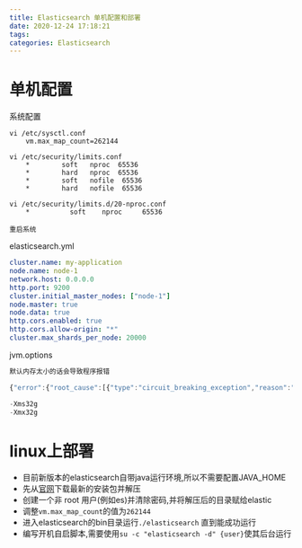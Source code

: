 ```yaml
---
title: Elasticsearch 单机配置和部署
date: 2020-12-24 17:18:21
tags:
categories: Elasticsearch
---
```


# 单机配置

系统配置

```shell
vi /etc/sysctl.conf
    vm.max_map_count=262144
    
vi /etc/security/limits.conf
    *        soft   nproc  65536
    *        hard   nproc  65536
    *        soft   nofile  65536
    *        hard   nofile  65536

vi /etc/security/limits.d/20-nproc.conf
    *          soft    nproc     65536

重启系统
```

elasticsearch.yml
```yaml
cluster.name: my-application
node.name: node-1
network.host: 0.0.0.0
http.port: 9200
cluster.initial_master_nodes: ["node-1"]
node.master: true
node.data: true
http.cors.enabled: true
http.cors.allow-origin: "*"
cluster.max_shards_per_node: 20000
```
jvm.options
```javascript
默认内存太小的话会导致程序报错

{"error":{"root_cause":[{"type":"circuit_breaking_exception","reason":"[parent] Data too large, data for [<http_request>] would be [1039994134/991.8mb], which is larger than the limit of [1020054732/972.7mb], real usage: [1039984088/991.8mb], new bytes reserved: [10046/9.8kb], usages [request=0/0b, fielddata=119730528/114.1mb, in_flight_requests=10046/9.8kb, model_inference=0/0b, accounting=3024996/2.8mb]","bytes_wanted":1039994134,"bytes_limit":1020054732,"durability":"PERMANENT"}],"type":"circuit_breaking_exception","reason":"[parent] Data too large, data for [<http_request>] would be [1039994134/991.8mb], which is larger than the limit of [1020054732/972.7mb], real usage: [1039984088/991.8mb], new bytes reserved: [10046/9.8kb], usages [request=0/0b, fielddata=119730528/114.1mb, in_flight_requests=10046/9.8kb, model_inference=0/0b, accounting=3024996/2.8mb]","bytes_wanted":1039994134,"bytes_limit":1020054732,"durability":"PERMANENT"},"status":429}

-Xms32g
-Xmx32g
```

# linux上部署
- 目前新版本的elasticsearch自带java运行环境,所以不需要配置JAVA_HOME
- 先从[官网](https://www.elastic.co/cn/)下载最新的安装包并解压
- 创建一个非 root 用户(例如es)并清除密码,并将解压后的目录赋给elastic
- 调整`vm.max_map_count`的值为`262144`
- 进入elasticsearch的bin目录运行`./elasticsearch` 直到能成功运行
- 编写开机自启脚本,需要使用`su -c "elasticsearch -d" {user}`使其后台运行